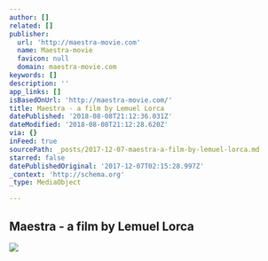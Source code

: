 ```yaml
---
author: []
related: []
publisher:
  url: 'http://maestra-movie.com'
  name: Maestra-movie
  favicon: null
  domain: maestra-movie.com
keywords: []
description: ''
app_links: []
isBasedOnUrl: 'http://maestra-movie.com/'
title: Maestra - a film by Lemuel Lorca
datePublished: '2018-08-08T21:12:36.031Z'
dateModified: '2018-08-08T21:12:28.620Z'
via: {}
inFeed: true
sourcePath: _posts/2017-12-07-maestra-a-film-by-lemuel-lorca.md
starred: false
datePublishedOriginal: '2017-12-07T02:15:28.997Z'
_context: 'http://schema.org'
_type: MediaObject

---
```

<article style=""><h1>Maestra - a film by Lemuel Lorca</h1><img src="http://maestra-movie.com/wp-content/uploads/2017/03/cropped-MAESTRACOVER.png" /></article>